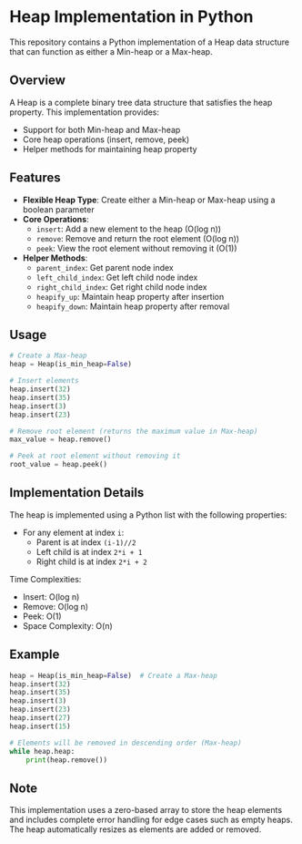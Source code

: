 # Heap Implementation in Python

This repository contains a Python implementation of a Heap data structure that can function as either a Min-heap or a Max-heap.

## Overview

A Heap is a complete binary tree data structure that satisfies the heap property. This implementation provides:
- Support for both Min-heap and Max-heap
- Core heap operations (insert, remove, peek)
- Helper methods for maintaining heap property

## Features

- **Flexible Heap Type**: Create either a Min-heap or Max-heap using a boolean parameter
- **Core Operations**:
  - `insert`: Add a new element to the heap (O(log n))
  - `remove`: Remove and return the root element (O(log n))
  - `peek`: View the root element without removing it (O(1))
- **Helper Methods**:
  - `parent_index`: Get parent node index
  - `left_child_index`: Get left child node index
  - `right_child_index`: Get right child node index
  - `heapify_up`: Maintain heap property after insertion
  - `heapify_down`: Maintain heap property after removal

## Usage

```python
# Create a Max-heap
heap = Heap(is_min_heap=False)

# Insert elements
heap.insert(32)
heap.insert(35)
heap.insert(3)
heap.insert(23)

# Remove root element (returns the maximum value in Max-heap)
max_value = heap.remove()

# Peek at root element without removing it
root_value = heap.peek()
```

## Implementation Details

The heap is implemented using a Python list with the following properties:
- For any element at index `i`:
  - Parent is at index `(i-1)//2`
  - Left child is at index `2*i + 1`
  - Right child is at index `2*i + 2`

Time Complexities:
- Insert: O(log n)
- Remove: O(log n)
- Peek: O(1)
- Space Complexity: O(n)

## Example

```python
heap = Heap(is_min_heap=False)  # Create a Max-heap
heap.insert(32)
heap.insert(35)
heap.insert(3)
heap.insert(23)
heap.insert(27)
heap.insert(15)

# Elements will be removed in descending order (Max-heap)
while heap.heap:
    print(heap.remove())
```

## Note

This implementation uses a zero-based array to store the heap elements and includes complete error handling for edge cases such as empty heaps. The heap automatically resizes as elements are added or removed.